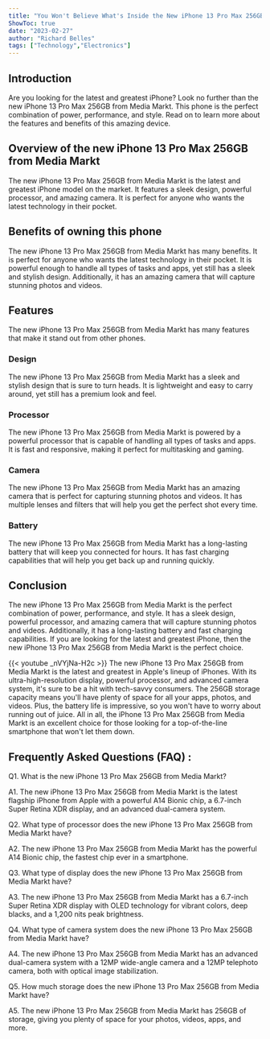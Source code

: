 ```yaml
---
title: "You Won't Believe What's Inside the New iPhone 13 Pro Max 256GB from Media Markt!"
ShowToc: true 
date: "2023-02-27"
author: "Richard Belles" 
tags: ["Technology","Electronics"]
---
```

## Introduction 
Are you looking for the latest and greatest iPhone? Look no further than the new iPhone 13 Pro Max 256GB from Media Markt. This phone is the perfect combination of power, performance, and style. Read on to learn more about the features and benefits of this amazing device. 

## Overview of the new iPhone 13 Pro Max 256GB from Media Markt
The new iPhone 13 Pro Max 256GB from Media Markt is the latest and greatest iPhone model on the market. It features a sleek design, powerful processor, and amazing camera. It is perfect for anyone who wants the latest technology in their pocket. 

## Benefits of owning this phone
The new iPhone 13 Pro Max 256GB from Media Markt has many benefits. It is perfect for anyone who wants the latest technology in their pocket. It is powerful enough to handle all types of tasks and apps, yet still has a sleek and stylish design. Additionally, it has an amazing camera that will capture stunning photos and videos. 

## Features
The new iPhone 13 Pro Max 256GB from Media Markt has many features that make it stand out from other phones. 

### Design 
The new iPhone 13 Pro Max 256GB from Media Markt has a sleek and stylish design that is sure to turn heads. It is lightweight and easy to carry around, yet still has a premium look and feel. 

### Processor 
The new iPhone 13 Pro Max 256GB from Media Markt is powered by a powerful processor that is capable of handling all types of tasks and apps. It is fast and responsive, making it perfect for multitasking and gaming. 

### Camera 
The new iPhone 13 Pro Max 256GB from Media Markt has an amazing camera that is perfect for capturing stunning photos and videos. It has multiple lenses and filters that will help you get the perfect shot every time. 

### Battery 
The new iPhone 13 Pro Max 256GB from Media Markt has a long-lasting battery that will keep you connected for hours. It has fast charging capabilities that will help you get back up and running quickly. 

## Conclusion 
The new iPhone 13 Pro Max 256GB from Media Markt is the perfect combination of power, performance, and style. It has a sleek design, powerful processor, and amazing camera that will capture stunning photos and videos. Additionally, it has a long-lasting battery and fast charging capabilities. If you are looking for the latest and greatest iPhone, then the new iPhone 13 Pro Max 256GB from Media Markt is the perfect choice.

{{< youtube _nVYjNa-H2c >}} 
The new iPhone 13 Pro Max 256GB from Media Markt is the latest and greatest in Apple's lineup of iPhones. With its ultra-high-resolution display, powerful processor, and advanced camera system, it's sure to be a hit with tech-savvy consumers. The 256GB storage capacity means you'll have plenty of space for all your apps, photos, and videos. Plus, the battery life is impressive, so you won't have to worry about running out of juice. All in all, the iPhone 13 Pro Max 256GB from Media Markt is an excellent choice for those looking for a top-of-the-line smartphone that won't let them down.

## Frequently Asked Questions (FAQ) :
Q1. What is the new iPhone 13 Pro Max 256GB from Media Markt?

A1. The new iPhone 13 Pro Max 256GB from Media Markt is the latest flagship iPhone from Apple with a powerful A14 Bionic chip, a 6.7-inch Super Retina XDR display, and an advanced dual-camera system.

Q2. What type of processor does the new iPhone 13 Pro Max 256GB from Media Markt have?

A2. The new iPhone 13 Pro Max 256GB from Media Markt has the powerful A14 Bionic chip, the fastest chip ever in a smartphone.

Q3. What type of display does the new iPhone 13 Pro Max 256GB from Media Markt have?

A3. The new iPhone 13 Pro Max 256GB from Media Markt has a 6.7-inch Super Retina XDR display with OLED technology for vibrant colors, deep blacks, and a 1,200 nits peak brightness.

Q4. What type of camera system does the new iPhone 13 Pro Max 256GB from Media Markt have?

A4. The new iPhone 13 Pro Max 256GB from Media Markt has an advanced dual-camera system with a 12MP wide-angle camera and a 12MP telephoto camera, both with optical image stabilization.

Q5. How much storage does the new iPhone 13 Pro Max 256GB from Media Markt have?

A5. The new iPhone 13 Pro Max 256GB from Media Markt has 256GB of storage, giving you plenty of space for your photos, videos, apps, and more.


